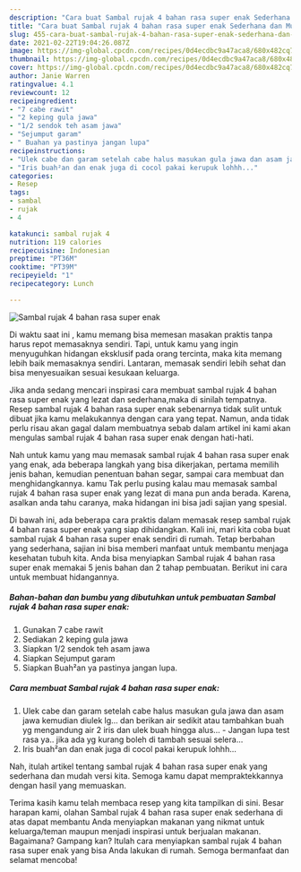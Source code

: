 ```yaml
---
description: "Cara buat Sambal rujak 4 bahan rasa super enak Sederhana dan Mudah Dibuat"
title: "Cara buat Sambal rujak 4 bahan rasa super enak Sederhana dan Mudah Dibuat"
slug: 455-cara-buat-sambal-rujak-4-bahan-rasa-super-enak-sederhana-dan-mudah-dibuat
date: 2021-02-22T19:04:26.087Z
image: https://img-global.cpcdn.com/recipes/0d4ecdbc9a47aca8/680x482cq70/sambal-rujak-4-bahan-rasa-super-enak-foto-resep-utama.jpg
thumbnail: https://img-global.cpcdn.com/recipes/0d4ecdbc9a47aca8/680x482cq70/sambal-rujak-4-bahan-rasa-super-enak-foto-resep-utama.jpg
cover: https://img-global.cpcdn.com/recipes/0d4ecdbc9a47aca8/680x482cq70/sambal-rujak-4-bahan-rasa-super-enak-foto-resep-utama.jpg
author: Janie Warren
ratingvalue: 4.1
reviewcount: 12
recipeingredient:
- "7 cabe rawit"
- "2 keping gula jawa"
- "1/2 sendok teh asam jawa"
- "Sejumput garam"
- " Buahan ya pastinya jangan lupa"
recipeinstructions:
- "Ulek cabe dan garam setelah cabe halus masukan gula jawa dan asam jawa kemudian diulek lg... dan berikan air sedikit atau tambahkan buah yg mengandung air 2 iris dan ulek buah hingga alus...  Jangan lupa test rasa ya.. jika ada yg kurang boleh di tambah sesuai selera..."
- "Iris buah²an dan enak juga di cocol pakai kerupuk lohhh..."
categories:
- Resep
tags:
- sambal
- rujak
- 4

katakunci: sambal rujak 4 
nutrition: 119 calories
recipecuisine: Indonesian
preptime: "PT36M"
cooktime: "PT39M"
recipeyield: "1"
recipecategory: Lunch

---
```



![Sambal rujak 4 bahan rasa super enak](https://img-global.cpcdn.com/recipes/0d4ecdbc9a47aca8/680x482cq70/sambal-rujak-4-bahan-rasa-super-enak-foto-resep-utama.jpg)

Di waktu  saat ini , kamu memang bisa memesan masakan praktis tanpa harus repot memasaknya sendiri. Tapi, untuk kamu yang ingin menyuguhkan hidangan eksklusif pada orang tercinta, maka kita memang lebih baik memasaknya sendiri. Lantaran, memasak sendiri lebih sehat dan bisa menyesuaikan sesuai kesukaan keluarga.

Jika anda sedang mencari inspirasi cara membuat sambal rujak 4 bahan rasa super enak yang lezat dan sederhana,maka di sinilah tempatnya. Resep sambal rujak 4 bahan rasa super enak  sebenarnya tidak sulit untuk dibuat jika kamu melakukannya dengan cara yang tepat. Namun, anda tidak perlu risau akan gagal dalam membuatnya 
sebab dalam artikel ini kami akan mengulas sambal rujak 4 bahan rasa super enak dengan hati-hati.  



Nah untuk kamu yang mau memasak sambal rujak 4 bahan rasa super enak yang enak, ada beberapa langkah yang bisa dikerjakan, pertama memilih jenis bahan, kemudian penentuan bahan segar, sampai cara membuat dan menghidangkannya. kamu Tak perlu pusing kalau mau memasak sambal rujak 4 bahan rasa super enak yang lezat di mana pun anda berada. Karena, asalkan anda  tahu caranya, maka hidangan ini bisa jadi sajian yang spesial.

Di bawah ini, ada beberapa cara praktis  dalam memasak resep sambal rujak 4 bahan rasa super enak yang siap dihidangkan. Kali ini, mari kita coba buat sambal rujak 4 bahan rasa super enak sendiri di rumah. Tetap berbahan yang sederhana, sajian ini bisa memberi manfaat untuk membantu menjaga kesehatan tubuh kita. Anda bisa menyiapkan Sambal rujak 4 bahan rasa super enak memakai 5 jenis bahan dan 2 tahap pembuatan. Berikut ini cara untuk membuat hidangannya.

<!--inarticleads1-->

##### Bahan-bahan dan bumbu yang dibutuhkan untuk pembuatan Sambal rujak 4 bahan rasa super enak:

1. Gunakan 7 cabe rawit
1. Sediakan 2 keping gula jawa
1. Siapkan 1/2 sendok teh asam jawa
1. Siapkan Sejumput garam
1. Siapkan  Buah²an ya pastinya jangan lupa.




<!--inarticleads2-->

##### Cara membuat Sambal rujak 4 bahan rasa super enak:

1. Ulek cabe dan garam setelah cabe halus masukan gula jawa dan asam jawa kemudian diulek lg... dan berikan air sedikit atau tambahkan buah yg mengandung air 2 iris dan ulek buah hingga alus...  - Jangan lupa test rasa ya.. jika ada yg kurang boleh di tambah sesuai selera...
1. Iris buah²an dan enak juga di cocol pakai kerupuk lohhh...




Nah, itulah artikel tentang  sambal rujak 4 bahan rasa super enak  yang sederhana dan mudah versi kita. Semoga kamu dapat mempraktekkannya dengan hasil yang memuaskan. 

Terima kasih kamu telah membaca resep yang kita tampilkan di sini. Besar harapan kami, olahan  Sambal rujak 4 bahan rasa super enak sederhana di atas dapat membantu Anda menyiapkan makanan yang nikmat untuk keluarga/teman maupun menjadi inspirasi untuk berjualan makanan. Bagaimana? Gampang kan? Itulah cara menyiapkan sambal rujak 4 bahan rasa super enak yang bisa Anda lakukan di rumah. Semoga bermanfaat dan selamat mencoba!


